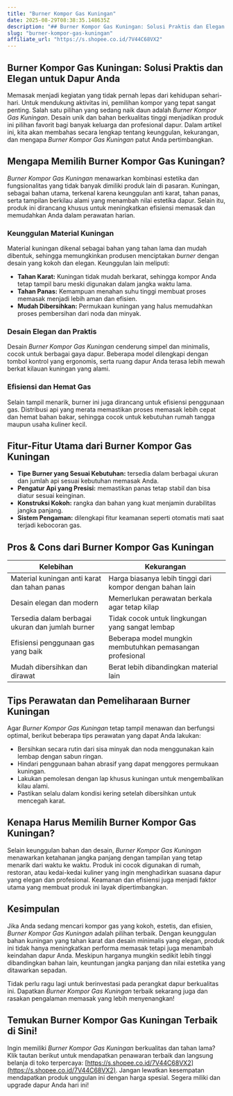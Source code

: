 ```yaml
---
title: "Burner Kompor Gas Kuningan"
date: 2025-08-29T08:38:35.148635Z
description: "## Burner Kompor Gas Kuningan: Solusi Praktis dan Elegan untuk Dapur Anda..."
slug: "burner-kompor-gas-kuningan"
affiliate_url: "https://s.shopee.co.id/7V44C68VX2"
---
```

## Burner Kompor Gas Kuningan: Solusi Praktis dan Elegan untuk Dapur Anda

Memasak menjadi kegiatan yang tidak pernah lepas dari kehidupan sehari-hari. Untuk mendukung aktivitas ini, pemilihan kompor yang tepat sangat penting. Salah satu pilihan yang sedang naik daun adalah *Burner Kompor Gas Kuningan*. Desain unik dan bahan berkualitas tinggi menjadikan produk ini pilihan favorit bagi banyak keluarga dan profesional dapur. Dalam artikel ini, kita akan membahas secara lengkap tentang keunggulan, kekurangan, dan mengapa *Burner Kompor Gas Kuningan* patut Anda pertimbangkan.

## Mengapa Memilih Burner Kompor Gas Kuningan?

*Burner Kompor Gas Kuningan* menawarkan kombinasi estetika dan fungsionalitas yang tidak banyak dimiliki produk lain di pasaran. Kuningan, sebagai bahan utama, terkenal karena keunggulan anti karat, tahan panas, serta tampilan berkilau alami yang menambah nilai estetika dapur. Selain itu, produk ini dirancang khusus untuk meningkatkan efisiensi memasak dan memudahkan Anda dalam perawatan harian.

### Keunggulan Material Kuningan

Material kuningan dikenal sebagai bahan yang tahan lama dan mudah dibentuk, sehingga memungkinkan produsen menciptakan *burner* dengan desain yang kokoh dan elegan. Keunggulan lain meliputi:

- **Tahan Karat:** Kuningan tidak mudah berkarat, sehingga kompor Anda tetap tampil baru meski digunakan dalam jangka waktu lama.
- **Tahan Panas:** Kemampuan menahan suhu tinggi membuat proses memasak menjadi lebih aman dan efisien.
- **Mudah Dibersihkan:** Permukaan kuningan yang halus memudahkan proses pembersihan dari noda dan minyak.

### Desain Elegan dan Praktis

Desain *Burner Kompor Gas Kuningan* cenderung simpel dan minimalis, cocok untuk berbagai gaya dapur. Beberapa model dilengkapi dengan tombol kontrol yang ergonomis, serta ruang dapur Anda terasa lebih mewah berkat kilauan kuningan yang alami.

### Efisiensi dan Hemat Gas

Selain tampil menarik, burner ini juga dirancang untuk efisiensi penggunaan gas. Distribusi api yang merata memastikan proses memasak lebih cepat dan hemat bahan bakar, sehingga cocok untuk kebutuhan rumah tangga maupun usaha kuliner kecil.

## Fitur-Fitur Utama dari Burner Kompor Gas Kuningan

- **Tipe Burner yang Sesuai Kebutuhan:** tersedia dalam berbagai ukuran dan jumlah api sesuai kebutuhan memasak Anda.
- **Pengatur Api yang Presisi:** memastikan panas tetap stabil dan bisa diatur sesuai keinginan.
- **Konstruksi Kokoh:** rangka dan bahan yang kuat menjamin durabilitas jangka panjang.
- **Sistem Pengaman:** dilengkapi fitur keamanan seperti otomatis mati saat terjadi kebocoran gas.

## Pros & Cons dari Burner Kompor Gas Kuningan

| Kelebihan                                              | Kekurangan                                             |
|---------------------------------------------------------|--------------------------------------------------------|
| Material kuningan anti karat dan tahan panas            | Harga biasanya lebih tinggi dari kompor dengan bahan lain|
| Desain elegan dan modern                                | Memerlukan perawatan berkala agar tetap kilap       |
| Tersedia dalam berbagai ukuran dan jumlah burner       | Tidak cocok untuk lingkungan yang sangat lembap       |
| Efisiensi penggunaan gas yang baik                       | Beberapa model mungkin membutuhkan pemasangan profesional |
| Mudah dibersihkan dan dirawat                          | Berat lebih dibandingkan material lain                |

## Tips Perawatan dan Pemeliharaan Burner Kuningan

Agar *Burner Kompor Gas Kuningan* tetap tampil menawan dan berfungsi optimal, berikut beberapa tips perawatan yang dapat Anda lakukan:

- Bersihkan secara rutin dari sisa minyak dan noda menggunakan kain lembap dengan sabun ringan.
- Hindari penggunaan bahan abrasif yang dapat menggores permukaan kuningan.
- Lakukan pemolesan dengan lap khusus kuningan untuk mengembalikan kilau alami.
- Pastikan selalu dalam kondisi kering setelah dibersihkan untuk mencegah karat.

## Kenapa Harus Memilih Burner Kompor Gas Kuningan?

Selain keunggulan bahan dan desain, *Burner Kompor Gas Kuningan* menawarkan ketahanan jangka panjang dengan tampilan yang tetap menarik dari waktu ke waktu. Produk ini cocok digunakan di rumah, restoran, atau kedai-kedai kuliner yang ingin menghadirkan suasana dapur yang elegan dan profesional. Keamanan dan efisiensi juga menjadi faktor utama yang membuat produk ini layak dipertimbangkan.

## Kesimpulan

Jika Anda sedang mencari kompor gas yang kokoh, estetis, dan efisien, *Burner Kompor Gas Kuningan* adalah pilihan terbaik. Dengan keunggulan bahan kuningan yang tahan karat dan desain minimalis yang elegan, produk ini tidak hanya meningkatkan performa memasak tetapi juga menambah keindahan dapur Anda. Meskipun harganya mungkin sedikit lebih tinggi dibandingkan bahan lain, keuntungan jangka panjang dan nilai estetika yang ditawarkan sepadan.

Tidak perlu ragu lagi untuk berinvestasi pada perangkat dapur berkualitas ini. Dapatkan *Burner Kompor Gas Kuningan* terbaik sekarang juga dan rasakan pengalaman memasak yang lebih menyenangkan!

## Temukan Burner Kompor Gas Kuningan Terbaik di Sini!

Ingin memiliki *Burner Kompor Gas Kuningan* berkualitas dan tahan lama? Klik tautan berikut untuk mendapatkan penawaran terbaik dan langsung belanja di toko terpercaya: [https://s.shopee.co.id/7V44C68VX2](https://s.shopee.co.id/7V44C68VX2). Jangan lewatkan kesempatan mendapatkan produk unggulan ini dengan harga spesial. Segera miliki dan upgrade dapur Anda hari ini!